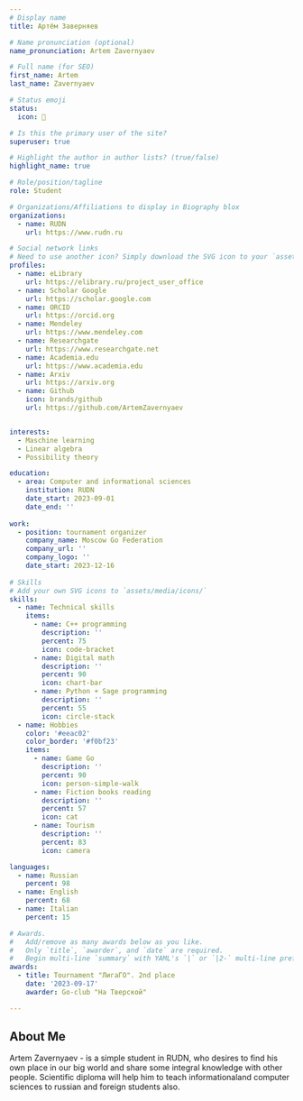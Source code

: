 ```yaml
---
# Display name
title: Артём Заверняев

# Name pronunciation (optional)
name_pronunciation: Artem Zavernyaev

# Full name (for SEO)
first_name: Artem
last_name: Zavernyaev

# Status emoji
status:
  icon: 🧭

# Is this the primary user of the site?
superuser: true

# Highlight the author in author lists? (true/false)
highlight_name: true

# Role/position/tagline
role: Student

# Organizations/Affiliations to display in Biography blox
organizations:
  - name: RUDN
    url: https://www.rudn.ru

# Social network links
# Need to use another icon? Simply download the SVG icon to your `assets/media/icons/` folder.
profiles:
  - name: eLibrary
    url: https://elibrary.ru/project_user_office
  - name: Scholar Google
    url: https://scholar.google.com
  - name: ORCID
    url: https://orcid.org
  - name: Mendeley
    url: https://www.mendeley.com
  - name: Researchgate
    url: https://www.researchgate.net
  - name: Academia.edu
    url: https://www.academia.edu
  - name: Arxiv
    url: https://arxiv.org
  - name: Github
    icon: brands/github
    url: https://github.com/ArtemZavernyaev


interests:
  - Maschine learning
  - Linear algebra
  - Possibility theory

education:
  - area: Computer and informational sciences
    institution: RUDN
    date_start: 2023-09-01
    date_end: ''
 
work:
  - position: tournament organizer
    company_name: Moscow Go Federation
    company_url: ''
    company_logo: ''
    date_start: 2023-12-16
  
# Skills
# Add your own SVG icons to `assets/media/icons/`
skills:
  - name: Technical skills
    items:
      - name: C++ programming
        description: ''
        percent: 75
        icon: code-bracket
      - name: Digital math
        description: ''
        percent: 90
        icon: chart-bar
      - name: Python + Sage programming
        description: ''
        percent: 55
        icon: circle-stack
  - name: Hobbies
    color: '#eeac02'
    color_border: '#f0bf23'
    items:
      - name: Game Go
        description: ''
        percent: 90
        icon: person-simple-walk
      - name: Fiction books reading
        description: ''
        percent: 57
        icon: cat
      - name: Tourism
        description: ''
        percent: 83
        icon: camera

languages:
  - name: Russian
    percent: 98
  - name: English
    percent: 68
  - name: Italian
    percent: 15

# Awards.
#   Add/remove as many awards below as you like.
#   Only `title`, `awarder`, and `date` are required.
#   Begin multi-line `summary` with YAML's `|` or `|2-` multi-line prefix and indent 2 spaces below.
awards:
  - title: Tournament "ЛигаГО". 2nd place
    date: '2023-09-17'
    awarder: Go-club "На Тверской"

---
```


## About Me
Artem Zavernyaev - is a simple student in RUDN, who desires to find his own place in our big world and share some integral knowledge with other people. Scientific diploma will help him to teach informationaland computer sciences to russian and foreign students also.
